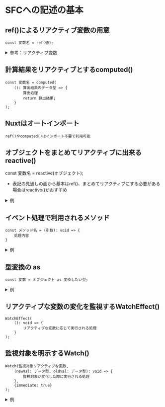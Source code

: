 # SFCへの記述の基本

## ref()によるリアクティブ変数の用意
```
const 変数名 = ref(値);
```
<details><summary>参考：リアクティブ変数</summary>

```rb
＊リアクティブ変数
変数の値の変更によって表示が変わるような変数

```
</details>

## 計算結果をリアクティブとするcomputed()
```
const 変数名 = computed(
    (): 算出結果のデータ型 => {
        算出処理
        return 算出結果;
    }
);
```

## Nuxtはオートインポート
```
ref()やcomputed()はインポート不要で利用可能
```

## オブジェクトをまとめてリアクティブに出来るreactive()
const 変数名 = reactive(オブジェクト);
* 表記の見通しの面から基本はref()、まとめてリアクティブにする必要がある場合はreactive()がおすすめ
<details><summary>例</summary>

```rb
const rectagle = reactive({
    width: widthInit,
    heigtht: heigthtInit,
});
```
</details>

## イベント処理で利用されるメソッド
```
const メソッド名 = (引数): void => {
    処理内容
}
```
<details><summary>例</summary>

■引数無し
 * 呼び出し元はメソッド名のみ
```rb
<script setup lang="ts">
const onButtonClick = (): void => {
  const target = event.target as HTMLButtonElement;
  const text = target.innerText;
  msg.value = `${label}と${text}`;
};
</script>
<template>
<button v-on:click="onButtonClick">こんにちわ</button>
</template>
```
■イベントオブジェクトのみ
 * 呼び出し元はメソッド名のみ
```rb
<script setup lang="ts">
const onButtonClick = (event: Event): void => {
  const target = event.target as HTMLButtonElement;
  const text = target.innerText;
  msg.value = `${label}と${text}`;
};
</script>
<template>
<button v-on:click="onButtonClick">こんにちわ</button>
</template>
```
■任意の引数
* 呼び出し元はメソッド名に()をつけて引数を指定する
```rb
<script setup lang="ts">
const onButtonClick = (label: string, point: number): void => {
  const target = event.target as HTMLButtonElement;
  const text = target.innerText;
  msg.value = `${label}と${text}`;
};
</script>
<template>
<button v-on:click="onButtonClick('Hello', 45)">こんにちわ</button>
</template>
```

■任意の引数とイベントオブジェクト
* 呼び出し元はメソッド名に()をつけて引数を指定する
```rb
<script setup lang="ts">
const onButtonClick = (label: string, event: Event): void => {
  const target = event.target as HTMLButtonElement;
  const text = target.innerText;
  msg.value = `${label}と${text}`;
};
</script>
<template>
<button v-on:click="onButtonClick('Hello', ,$event)">こんにちわ</button>
</template>
```
</details>

## 型変換の as
```
const 変数 = オブジェクト as 変換したい型;
```
<details><summary>例</summary>

```rb
const target = event.target as HTMLButtonElement;
* event.targetのプロパティはEventTargetオブジェクト、innerTextプロパティはないためボタン型へ変換が必要
const text = target.innerText;
```
</details>

## リアクティブな変数の変化を監視するWatchEffect()
```
WatchEffect(
    (): void => {
        リアクティブな変数に応じて実行される処理
    }
);
```
## 監視対象を明示するWatch()
```
Watch(監視対象リアクティブな変数,
    (newVal: データ型, oldVal: データ型): void => {
        監視対象が変化した際に実行される処理
    },
    {immediate: true}
);
```
<details><summary>例</summary>

```rb

```
</details>


